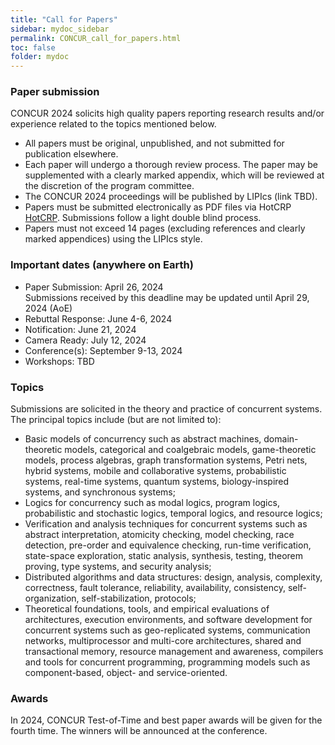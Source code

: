 ```yaml
---
title: "Call for Papers"
sidebar: mydoc_sidebar
permalink: CONCUR_call_for_papers.html
toc: false 
folder: mydoc
---
```

### Paper submission
CONCUR 2024 solicits high quality papers reporting research results and/or experience related to the topics mentioned below. 
* All papers must be original, unpublished, and not submitted for publication elsewhere.
* Each paper will undergo a thorough review process. The paper may be supplemented with a clearly marked appendix, which will be reviewed at the discretion of the program committee.
* The CONCUR 2024 proceedings will be published by LIPIcs (link TBD).
* Papers must be submitted electronically as PDF files via HotCRP <a href="https://concur2024.hotcrp.com/" target="_blank">HotCRP</a>. Submissions follow a light double blind process. 
* Papers must not exceed 14 pages (excluding references and clearly marked appendices) using the LIPIcs style.

### Important dates (anywhere on Earth)
* Paper Submission: April 26, 2024  
Submissions received by this deadline may be updated until April 29, 2024 (AoE)
* Rebuttal Response: June 4-6, 2024
* Notification: June 21, 2024
* Camera Ready: July 12, 2024
* Conference(s): September 9-13, 2024
* Workshops: TBD

### Topics
Submissions are solicited in the theory and practice of concurrent systems. The principal topics include (but are not limited to):
* Basic models of concurrency such as abstract machines, domain-theoretic models, categorical and coalgebraic models, game-theoretic models, process algebras, graph transformation systems, Petri nets, hybrid systems, mobile and collaborative systems, probabilistic systems, real-time systems, quantum systems, biology-inspired systems, and synchronous systems;
* Logics for concurrency such as modal logics, program logics, probabilistic and stochastic logics, temporal logics, and resource logics;
* Verification and analysis techniques for concurrent systems such as abstract interpretation, atomicity checking, model checking, race detection, pre-order and equivalence checking, run-time verification, state-space exploration, static analysis, synthesis, testing, theorem proving, type systems, and security analysis;
* Distributed algorithms and data structures: design, analysis, complexity, correctness, fault tolerance, reliability, availability, consistency, self-organization, self-stabilization, protocols;
* Theoretical foundations, tools, and empirical evaluations of architectures, execution environments, and software development for concurrent systems such as geo-replicated systems, communication networks, multiprocessor and multi-core architectures, shared and transactional memory, resource management and awareness, compilers and tools for concurrent programming, programming models such as component-based, object- and service-oriented.

### Awards
In 2024, CONCUR Test-of-Time and best paper awards will be given for the fourth time. The winners will be announced at the conference.
